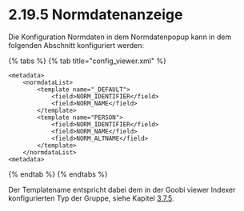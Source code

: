 # 2.19.5 Normdatenanzeige

Die Konfiguration Normdaten in dem Normdatenpopup kann in dem folgenden Abschnitt konfiguriert werden:

{% tabs %}
{% tab title="config\_viewer.xml" %}
```markup
<metadata>
    <normdataList>
        <template name="_DEFAULT">
            <field>NORM_IDENTIFIER</field>
            <field>NORM_NAME</field>
        </template>
        <template name="PERSON">
            <field>NORM_IDENTIFIER</field>
            <field>NORM_NAME</field>
            <field>NORM_ALTNAME</field>
        </template>
    </normdataList>
<metadata>
```
{% endtab %}
{% endtabs %}

Der Templatename entspricht dabei dem in der Goobi viewer Indexer konfigurierten Typ der Gruppe, siehe Kapitel [3.7.5](../../3/3.7.md#3-7-5-parameter-parameter-groupentity).



